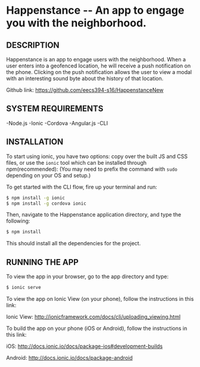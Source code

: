 Happenstance -- An app to engage you with the neighborhood.
====================================

## DESCRIPTION

Happenstance is an app to engage users with the neighborhood. When a user enters into a geofenced location, he will receive a push notification on the phone. Clicking on the push notification allows the user to view a modal with an interesting sound byte about the history of that location.

Github link:
https://github.com/eecs394-s16/HappenstanceNew


## SYSTEM REQUIREMENTS

-Node.js
-Ionic
-Cordova
-Angular.js
-CLI

## INSTALLATION

To start using ionic, you have two options: copy over the built JS and CSS files, or use the `ionic` tool which can be installed through npm(recommended): (You may need to prefix the command with `sudo` depending on your OS and setup.)

To get started with the CLI flow, fire up your terminal and run:

```bash
$ npm install -g ionic
$ npm install -g cordova ionic
```

Then, navigate to the Happenstance application directory, and type the following:

```bash
$ npm install
```

This should install all the dependencies for the project.

## RUNNING THE APP

To view the app in your browser, go to the app directory and type:

```bash
$ ionic serve
```

To view the app on Ionic View (on your phone), follow the instructions in this link:

Ionic View: http://ionicframework.com/docs/cli/uploading_viewing.html

To build the app on your phone (iOS or Android), follow the instructions in this link:

iOS: http://docs.ionic.io/docs/package-ios#development-builds

Android: http://docs.ionic.io/docs/package-android
